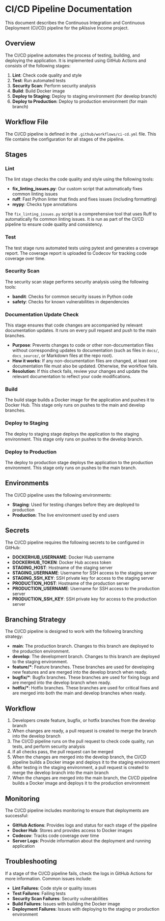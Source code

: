 # CI/CD Pipeline Documentation

This document describes the Continuous Integration and Continuous Deployment (CI/CD) pipeline for the pAIssive Income project.

## Overview

The CI/CD pipeline automates the process of testing, building, and deploying the application. It is implemented using GitHub Actions and consists of the following stages:

1. **Lint**: Check code quality and style
2. **Test**: Run automated tests
3. **Security Scan**: Perform security analysis
4. **Build**: Build Docker image
5. **Deploy to Staging**: Deploy to staging environment (for develop branch)
6. **Deploy to Production**: Deploy to production environment (for main branch)

## Workflow File

The CI/CD pipeline is defined in the `.github/workflows/ci-cd.yml` file. This file contains the configuration for all stages of the pipeline.

## Stages

### Lint

The lint stage checks the code quality and style using the following tools:

- **fix_linting_issues.py**: Our custom script that automatically fixes common linting issues
- **ruff**: Fast Python linter that finds and fixes issues (including formatting)
- **mypy**: Checks type annotations

The `fix_linting_issues.py` script is a comprehensive tool that uses Ruff to automatically fix common linting issues. It is run as part of the CI/CD pipeline to ensure code quality and consistency.

### Test

The test stage runs automated tests using pytest and generates a coverage report. The coverage report is uploaded to Codecov for tracking code coverage over time.

### Security Scan

The security scan stage performs security analysis using the following tools:

- **bandit**: Checks for common security issues in Python code
- **safety**: Checks for known vulnerabilities in dependencies

### Documentation Update Check

This stage ensures that code changes are accompanied by relevant documentation updates. It runs on every pull request and push to the main branches.

- **Purpose**: Prevents changes to code or other non-documentation files without corresponding updates to documentation (such as files in `docs/`, `docs_source/`, or Markdown files at the repo root).
- **How it works**: If any non-documentation files are changed, at least one documentation file must also be updated. Otherwise, the workflow fails.
- **Resolution**: If this check fails, review your changes and update the relevant documentation to reflect your code modifications.

### Build

The build stage builds a Docker image for the application and pushes it to Docker Hub. This stage only runs on pushes to the main and develop branches.

### Deploy to Staging

The deploy to staging stage deploys the application to the staging environment. This stage only runs on pushes to the develop branch.

### Deploy to Production

The deploy to production stage deploys the application to the production environment. This stage only runs on pushes to the main branch.

## Environments

The CI/CD pipeline uses the following environments:

- **Staging**: Used for testing changes before they are deployed to production
- **Production**: The live environment used by end users

## Secrets

The CI/CD pipeline requires the following secrets to be configured in GitHub:

- **DOCKERHUB_USERNAME**: Docker Hub username
- **DOCKERHUB_TOKEN**: Docker Hub access token
- **STAGING_HOST**: Hostname of the staging server
- **STAGING_USERNAME**: Username for SSH access to the staging server
- **STAGING_SSH_KEY**: SSH private key for access to the staging server
- **PRODUCTION_HOST**: Hostname of the production server
- **PRODUCTION_USERNAME**: Username for SSH access to the production server
- **PRODUCTION_SSH_KEY**: SSH private key for access to the production server

## Branching Strategy

The CI/CD pipeline is designed to work with the following branching strategy:

- **main**: The production branch. Changes to this branch are deployed to the production environment.
- **develop**: The development branch. Changes to this branch are deployed to the staging environment.
- **feature/\***: Feature branches. These branches are used for developing new features and are merged into the develop branch when ready.
- **bugfix/\***: Bugfix branches. These branches are used for fixing bugs and are merged into the develop branch when ready.
- **hotfix/\***: Hotfix branches. These branches are used for critical fixes and are merged into both the main and develop branches when ready.

## Workflow

1. Developers create feature, bugfix, or hotfix branches from the develop branch
2. When changes are ready, a pull request is created to merge the branch into the develop branch
3. The CI/CD pipeline runs on the pull request to check code quality, run tests, and perform security analysis
4. If all checks pass, the pull request can be merged
5. When the changes are merged into the develop branch, the CI/CD pipeline builds a Docker image and deploys it to the staging environment
6. After testing in the staging environment, a pull request is created to merge the develop branch into the main branch
7. When the changes are merged into the main branch, the CI/CD pipeline builds a Docker image and deploys it to the production environment

## Monitoring

The CI/CD pipeline includes monitoring to ensure that deployments are successful:

- **GitHub Actions**: Provides logs and status for each stage of the pipeline
- **Docker Hub**: Stores and provides access to Docker images
- **Codecov**: Tracks code coverage over time
- **Server Logs**: Provide information about the deployment and running application

## Troubleshooting

If a stage of the CI/CD pipeline fails, check the logs in GitHub Actions for more information. Common issues include:

- **Lint Failures**: Code style or quality issues
- **Test Failures**: Failing tests
- **Security Scan Failures**: Security vulnerabilities
- **Build Failures**: Issues with building the Docker image
- **Deployment Failures**: Issues with deploying to the staging or production environment
